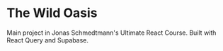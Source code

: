 # The Wild Oasis

Main project in Jonas Schmedtmann's Ultimate React Course. Built with React Query and Supabase.